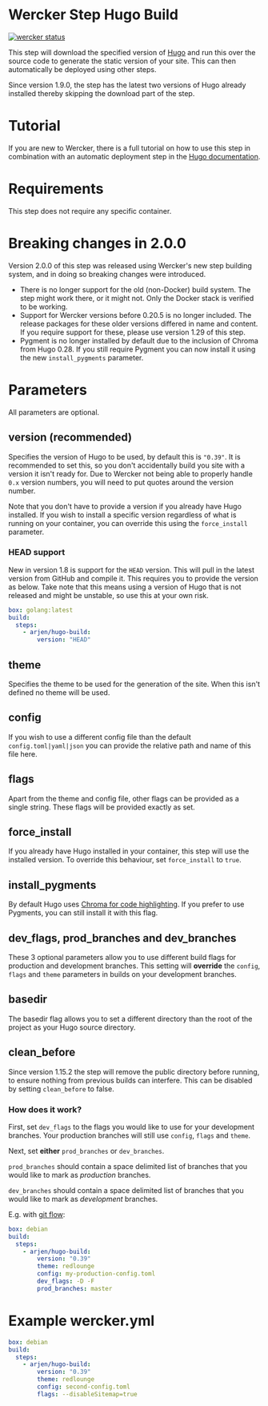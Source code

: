 # Wercker Step Hugo Build

[![wercker status](https://app.wercker.com/status/837cf1a5869eb00da38dbd6083e35825/m "wercker status")](https://app.wercker.com/project/bykey/837cf1a5869eb00da38dbd6083e35825)

This step will download the specified version of [Hugo](http://gohugo.io) and run this over the source code to generate the static version of your site. This can then automatically be deployed using other steps.

Since version 1.9.0, the step has the latest two versions of Hugo already installed thereby skipping the download part of the step.

# Tutorial

If you are new to Wercker, there is a full tutorial on how to use this step in combination with an automatic deployment step in the [Hugo documentation](http://gohugo.io/tutorials/automated-deployments/).

# Requirements

This step does not require any specific container.

# Breaking changes in 2.0.0

Version 2.0.0 of this step was released using Wercker's new step building system, and in doing so breaking changes were introduced.

*   There is no longer support for the old (non-Docker) build system. The step might work there, or it might not. Only the Docker stack is verified to be working.
*   Support for Wercker versions before 0.20.5 is no longer included. The release packages for these older versions differed in name and content. If you require support for these, please use version 1.29 of this step.
*   Pygment is no longer installed by default due to the inclusion of Chroma from Hugo 0.28. If you still require Pygment you can now install it using the new `install_pygments` parameter.

# Parameters

All parameters are optional.

## version (recommended)

Specifies the version of Hugo to be used, by default this is `"0.39"`. It is recommended to set this, so you don't accidentally build you site with a version it isn't ready for. Due to Wercker not being able to properly handle `0.x` version numbers, you will need to put quotes around the version number.

Note that you don't have to provide a version if you already have Hugo installed. If you wish to install a specific version regardless of what is running on your container, you can override this using the `force_install` parameter.

### HEAD support

New in version 1.8 is support for the `HEAD` version. This will pull in the latest version from GitHub and compile it. This requires you to provide the version as below. Take note that this means using a version of Hugo that is not released and might be unstable, so use this at your own risk.

```yml
box: golang:latest
build:
  steps:
    - arjen/hugo-build:
        version: "HEAD"
```

## theme

Specifies the theme to be used for the generation of the site. When this isn't defined no theme will be used.

## config

If you wish to use a different config file than the default `config.toml|yaml|json` you can provide the relative path and name of this file here.

## flags

Apart from the theme and config file, other flags can be provided as a single string. These flags will be provided exactly as set.

## force_install

If you already have Hugo installed in your container, this step will use the installed version. To override this behaviour, set `force_install` to `true`.

## install_pygments

By default Hugo uses [Chroma for code highlighting](http://gohugo.io/extras/highlighting/). If you prefer to use Pygments, you can still install it with this flag.

## dev_flags, prod_branches and dev_branches

These 3 optional parameters allow you to use different build flags for production and development branches. This setting will **override** the `config`, `flags` and `theme` parameters in builds on your development branches.

## basedir

The basedir flag allows you to set a different directory than the root of the project as your Hugo source directory.

## clean_before

Since version 1.15.2 the step will remove the public directory before running, to ensure nothing from previous builds can interfere. This can be disabled by setting `clean_before` to false.

### How does it work?

First, set `dev_flags` to the flags you would like to use for your development branches. Your production branches will still use `config`, `flags` and `theme`.

Next, set **either** `prod_branches` or `dev_branches`.

`prod_branches` should contain a space delimited list of branches that you would like to mark as *production* branches.

`dev_branches` should contain a space delimited list of branches that you would like to mark as *development* branches.

E.g. with [git flow](http://nvie.com/posts/a-successful-git-branching-model/):

```yml
box: debian
build:
  steps:
    - arjen/hugo-build:
        version: "0.39"
        theme: redlounge
        config: my-production-config.toml
        dev_flags: -D -F
        prod_branches: master
```

# Example wercker.yml

```yml
box: debian
build:
  steps:
    - arjen/hugo-build:
        version: "0.39"
        theme: redlounge
        config: second-config.toml
        flags: --disableSitemap=true
```

